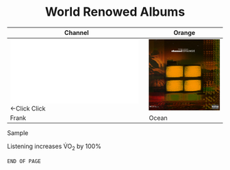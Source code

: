 
<h1 align="center">
World Renowed Albums 
</h1>

Channel         | Orange
------------ | ------------
![Link](readme.md) <-Click Click | <img src="image/channelO.jpg">
Frank        | Ocean

<a href="https://www.youtube.com/watch?v=uaLV003llhY&list=PLX68ZEYlh74vDJY4XR775HHifYT7IeXsj&index=13" style="text-decoration: none;">Sample</a>

 

<meta charset="UTF-8">
Listening increases V&#x0307;O<sub>2</sub> by 100%

```python
END OF PAGE
```










